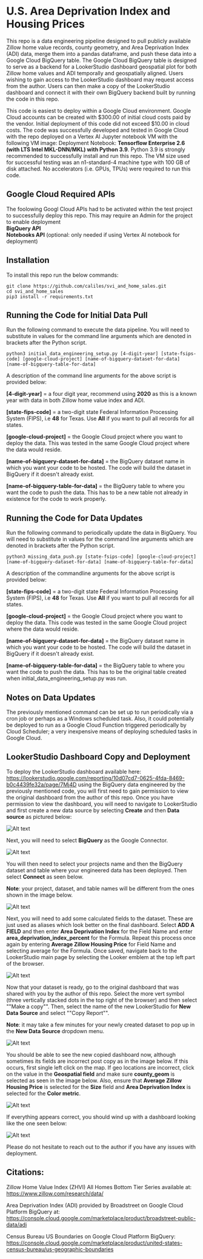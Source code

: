 # U.S. Area Deprivation Index and Housing Prices

This repo is a data engineering pipeline designed to pull publicly available Zillow home value records, county geometry, and Area Deprivation Index (ADI) data, merge them into a pandas dataframe, and push these data into a Google Cloud BigQuery table.  The Google Cloud BigQuery table is designed to serve as a backend for a LookerStudio dashboard geospatial plot for both Zillow home values and ADI temporally and geospatially aligned.  Users wishing to gain access to the LookerStudio dashboard may request access from the author.  Users can then make a copy of the LookerStudio dashboard and connect it with their own BigQuery backend built by running the code in this repo.

This code is easiest to deploy within a Google Cloud environment.  Google Cloud accounts can be created with $300.00 of initial cloud costs paid by the vendor.  Initial deployment of this code did not exceed $10.00 in cloud costs.  The code was successfully developed and tested in Google Cloud with the repo deployed on a Vertex AI Jupyter notebook VM with the following VM image: Deployment Notebook: **Tensorflow Enterprise 2.6 (with LTS Intel MKL-DNN/MKL) with Python 3.9**.  Python 3.9 is strongly recommended to successfully install and run this repo.  The VM size used for successful testing was an n1-standard-4 machine type with 100 GB of disk attached.  No accelerators (i.e. GPUs, TPUs) were required to run this code.

## Google Cloud Required APIs  
The foolowing Googl Cloud APIs had to be activated within the test project to successfully deploy this repo.  This may require an Admin for the project to enable deployment  
**BigQuery API**   
**Notebooks API** (optional: only needed if using Vertex AI notebook for deployment)  

## Installation

To install this repo run the below commands:

```
git clone https://github.com/caliles/svi_and_home_sales.git
cd svi_and_home_sales
pip3 install -r requirements.txt
```

## Running the Code for Initial Data Pull

Run the following command to execute the data pipeline.  You will need to substitute in values for the command line arguments which are denoted in brackets after the Python script.

```
python3 initial_data_engineering_setup.py [4-digit-year] [state-fsips-code] [google-cloud-project] [name-of-bigquery-dataset-for-data] [name-of-bigquery-table-for-data]
```

A description of the command line arguments for the above script is provided below:  

**[4-digit-year]** = a four digit year, recommend using **2020** as this is a known year with data in both Zillow home value index and ADI.  

**[state-fips-code]** = a two-digit state Federal Information Processing System (FIPS), i.e **48** for Texas.  Use **All** if you want to pull all records for all states.  

**[google-cloud-project]** = the Google Cloud project where you want to deploy the data.  This was tested in the same Google Cloud project where the data would reside.  

**[name-of-bigquery-dataset-for-data]** = the BigQuery dataset name in which you want your code to be hosted.  The code will build the dataset in BigQuery if it doesn't already exist.  

**[name-of-bigquery-table-for-data]** = the BigQuery table to where you want the code to push the data.  This has to be a new table not already in existence for the code to work properly.  

## Running the Code for Data Updates

Run the following command to periodically update the data in BigQuery.  You will need to substitute in values for the command line arguments which are denoted in brackets after the Python script.

```
python3 missing_data_push.py [state-fsips-code] [google-cloud-project] [name-of-bigquery-dataset-for-data] [name-of-bigquery-table-for-data]
```

A description of the commandline arguments for the above script is provided below:  

**[state-fips-code]** = a two-digit state Federal Information Processing System (FIPS), i.e **48** for Texas.  Use **All** if you want to pull all records for all states.  

**[google-cloud-project]** = the Google Cloud project where you want to deploy the data.  This code was tested in the same Google Cloud project where the data would reside.  

**[name-of-bigquery-dataset-for-data]** = the BigQuery dataset name in which you want your code to be hosted.  The code will build the dataset in BigQuery if it doesn't already exist.  

**[name-of-bigquery-table-for-data]** = the BigQuery table to where you want the code to push the data.  This has to be the original table created when initial_data_engineering_setup.py was run.  

## Notes on Data Updates

The previously mentioned command can be set up to run periodically via a cron job or perhaps as a Windows scheduled task.  Also, it could potentially be deployed to run as a Google Cloud Function triggered periodically by Cloud Scheduler; a very inexpensive means of deploying scheduled tasks in Google Cloud.


## LookerStudio Dashboard Copy and Deployment

To deploy the LookerStudio dashboard available here: https://lookerstudio.google.com/reporting/10d07cd7-0625-4fda-8469-b0c4439fe32a/page/7Mj4D using the BigQuery data engineered by the previously mentioned code, you will first need to gain permission to view the original dashboard from the author of this repo.  Once you have permission to view the dashboard, you will need to navigate to LookerStudio and first create a new data source by selecting **Create** and then **Data source** as pictured below:  

![Alt text](imgs/1.png?raw=true "Create a new LookerStudio data source")

Next, you will need to select **BigQuery** as the Google Connector.  

![Alt text](imgs/2.png?raw=true "Select BigQuery as the dataset source")

You will then need to select your projects name and then the BigQuery dataset and table where your engineered data has been deployed.  Then select **Connect** as seen below.  

**Note**: your project, dataset, and table names will be different from the ones shown in the image below.  

![Alt text](imgs/3.png?raw=true "Select the BigQuery project, dataset, and table")

Next, you will need to add some calculated fields to the dataset.  These are just used as aliases which look better on the final dashboard.  Select **ADD A FIELD** and then enter **Area Deprivation Index** for the Field Name and enter **area_deprivation_index_percent** for the Formula.  Repeat this process once again by entering **Average Zillow Housing Price** for Field Name and selecting average for the Formula.  Once saved, navigate back to the LookerStudio main page by selecting the Looker emblem at the top left part of the browser.

![Alt text](imgs/4.png?raw=true "Create calculated fields")

Now that your dataset is ready, go to the original dashboard that was shared with you by the author of this repo.  Select the more vert symbol (three vertically stacked dots in the top right of the browser) and then select ""Make a copy"".  Then, select the name of the new LookerStudio for **New Data Source** and select ""Copy Report"".

**Note**: it may take a few minutes for your newly created dataset to pop up in the **New Data Source** dropdown menu.

![Alt text](imgs/5.png?raw=true "Copy the original Dashboard")

You should be able to see the new copied dashboard now, although sometimes its fields are incorrect post copy as in the image below.  If this occurs, first single left click on the map.  If geo locations are incorrect, click on the value in the **Geospatial field** and make sure **county_geom** is selected as seen in the image below.  Also, ensure that **Average Zillow Housing Price** is selected for the **Size** field and **Area Deprivation Index** is selected for the **Color metric**.

![Alt text](imgs/6.png?raw=true "Update the geospatial field")

If everything appears correct, you should wind up with a dashboard looking like the one seen below:

![Alt text](imgs/7.png?raw=true "Final, correct result")

Please do not hesitate to reach out to the author if you have any issues with deployment.

## Citations:

Zillow Home Value Index (ZHVI) All Homes Bottom Tier Series available at: https://www.zillow.com/research/data/

Area Deprivation Index (ADI) provided by Broadstreet on Google Cloud Platform BigQuery at: https://console.cloud.google.com/marketplace/product/broadstreet-public-data/adi

Census Bureau US Boundaries on Google Cloud Platform BigQuery: https://console.cloud.google.com/marketplace/product/united-states-census-bureau/us-geographic-boundaries
